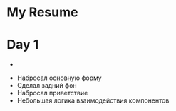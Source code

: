 # My Resume

# Day 1
- 
* Набросал основную форму
* Сделал задний фон
* Набросал приветствие
* Небольшая логика взаимодействия компонентов